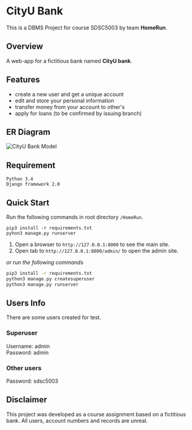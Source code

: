 # CityU Bank

This is a DBMS Project for course SDSC5003 by team **HomeRun**.

## Overview

A web-app for a fictitious bank named **CityU bank**.

## Features

* create a new user and get a unique account
* edit and store your personal information
* transfer money from your account to other's 
* apply for loans (to be confirmed by issuing branch)

## ER Diagram

![CityU Bank Model](https://raw.githubusercontent.com/hiiragimei/HomeRun/main/static/images/Banking%20DBMS.jpg)

## Requirement

    Python 3.4
    Django framework 2.0

## Quick Start

Run the following commands in root directory `/HomeRun`.

```
pip3 install -r requirements.txt
pyhon3 manage.py runserver
```

1. Open a browser to `http://127.0.0.1:8000` to see the main site.
2. Open tab to `http://127.0.0.1:8000/admin/` to open the admin site.

*or run the following commands*

```sh
pip3 install -r requirements.txt
python3 manage.py createsuperuser
python3 manage.py runserver
```

## Users Info

There are some users created for test.

### Superuser
Username: admin \
Password: admin

### Other users
Password: sdsc5003

## Disclaimer
This project was developed as a course assignment based on a fictitious bank. 
All users, account numbers and records are unreal.
